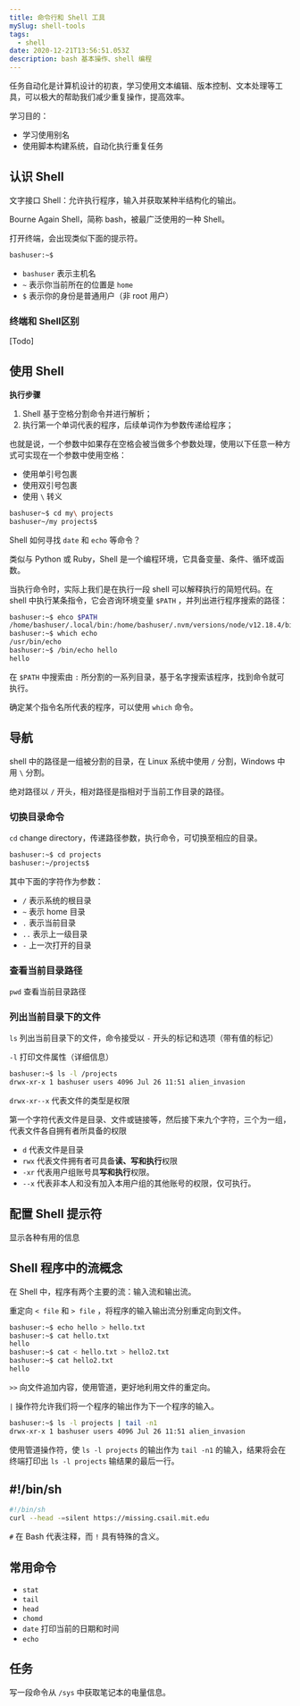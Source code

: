 ```yaml
---
title: 命令行和 Shell 工具
mySlug: shell-tools
tags:
  - shell
date: 2020-12-21T13:56:51.053Z
description: bash 基本操作、shell 编程
---
```


任务自动化是计算机设计的初衷，学习使用文本编辑、版本控制、文本处理等工具，可以极大的帮助我们减少重复操作，提高效率。

学习目的：
- 学习使用别名
- 使用脚本构建系统，自动化执行重复任务

## 认识 Shell
文字接口 Shell：允许执行程序，输入并获取某种半结构化的输出。

Bourne Again Shell，简称 bash，被最广泛使用的一种 Shell。

打开终端，会出现类似下面的提示符。

```bash
bashuser:~$ 
```

- `bashuser` 表示主机名
- `~` 表示你当前所在的位置是 `home`
- `$` 表示你的身份是普通用户（非 root 用户）

### 终端和 Shell区别

[Todo]

## 使用 Shell

**执行步骤**

1. Shell 基于空格分割命令并进行解析；
2. 执行第一个单词代表的程序，后续单词作为参数传递给程序；

也就是说，一个参数中如果存在空格会被当做多个参数处理，使用以下任意一种方式可实现在一个参数中使用空格：

- 使用单引号包裹
- 使用双引号包裹
- 使用 `\` 转义

```bash
bashuser~$ cd my\ projects
bashuser~/my projects$
```

Shell 如何寻找 `date` 和 `echo` 等命令？

类似与 Python 或 Ruby，Shell 是一个编程环境，它具备变量、条件、循环或函数。

当执行命令时，实际上我们是在执行一段 shell 可以解释执行的简短代码。在 shell 中执行某条指令，它会咨询环境变量 `$PATH` ，并列出进行程序搜索的路径：

```bash
bashuser:~$ ehco $PATH
/home/bashuser/.local/bin:/home/bashuser/.nvm/versions/node/v12.18.4/bin
bashuser:~$ which echo
/usr/bin/echo
bashuser:~$ /bin/echo hello
hello
```

在 `$PATH` 中搜索由 `:` 所分割的一系列目录，基于名字搜索该程序，找到命令就可执行。

确定某个指令名所代表的程序，可以使用 `which` 命令。

## 导航

shell 中的路径是一组被分割的目录，在 Linux 系统中使用 `/` 分割，Windows 中用 `\` 分割。

绝对路径以 `/` 开头，相对路径是指相对于当前工作目录的路径。

### 切换目录命令

`cd` change directory，传递路径参数，执行命令，可切换至相应的目录。

```bash
bashuser:~$ cd projects
bashuser:~/projects$ 
```

其中下面的字符作为参数：

- `/` 表示系统的根目录
- `~` 表示 home 目录
- `.` 表示当前目录
- `..` 表示上一级目录
- `-` 上一次打开的目录

### 查看当前目录路径

`pwd` 查看当前目录路径

### 列出当前目录下的文件

`ls` 列出当前目录下的文件，命令接受以 `-` 开头的标记和选项（带有值的标记）

`-l` 打印文件属性（详细信息）

```bash
bashuser:~$ ls -l /projects
drwx-xr-x 1 bashuser users 4096 Jul 26 11:51 alien_invasion
```

`drwx-xr--x` 代表文件的类型是权限

第一个字符代表文件是目录、文件或链接等，然后接下来九个字符，三个为一组，代表文件各自拥有者所具备的权限

- `d` 代表文件是目录
- `rwx` 代表文件拥有者可具备**读、写和执行**权限
- `-xr` 代表用户组账号具**写和执行**权限。
- `--x` 代表非本人和没有加入本用户组的其他账号的权限，仅可执行。

## 配置 Shell 提示符

显示各种有用的信息

## Shell 程序中的流概念

在 Shell 中，程序有两个主要的流：输入流和输出流。

重定向 `< file` 和 `> file` ，将程序的输入输出流分别重定向到文件。

```bash
bashuser:~$ echo hello > hello.txt
bashuser:~$ cat hello.txt
hello 
bashuser:~$ cat < hello.txt > hello2.txt
bashuser:~$ cat hello2.txt
hello
```

`>>` 向文件追加内容，使用管道，更好地利用文件的重定向。

`|` 操作符允许我们将一个程序的输出作为下一个程序的输入。

```bash
bashuser:~$ ls -l projects | tail -n1
drwx-xr-x 1 bashuser users 4096 Jul 26 11:51 alien_invasion
```

使用管道操作符，使 `ls -l projects` 的输出作为 `tail -n1` 的输入，结果将会在终端打印出 `ls -l projects` 输结果的最后一行。

## #!/bin/sh

```bash
#!/bin/sh
curl --head -=silent https://missing.csail.mit.edu
```

`#` 在 Bash 代表注释，而 `!` 具有特殊的含义。

## 常用命令

- `stat` 
- `tail`
- `head`
- `chomd`
- `date` 打印当前的日期和时间
- `echo` 

## 任务

写一段命令从 `/sys` 中获取笔记本的电量信息。